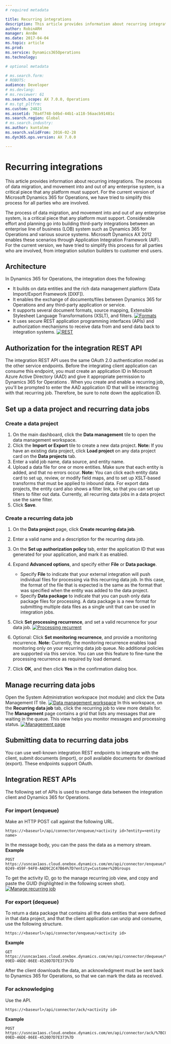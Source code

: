 ```yaml
---
# required metadata

title: Recurring integrations
description: This article provides information about recurring integrations. The process of data migration, and movement into and out of any enterprise system, is a critical piece that any platform must support. For the current version of Microsoft Dynamics 365 for Operations, we have tried to simplify this process for all parties who are involved.
author: RobinARH
manager: AnnBe
ms.date: 2017-04-04
ms.topic: article
ms.prod: 
ms.service: Dynamics365Operations
ms.technology: 

# optional metadata

# ms.search.form: 
# ROBOTS: 
audience: Developer
# ms.devlang: 
# ms.reviewer: 61
ms.search.scope: AX 7.0.0, Operations
# ms.tgt_pltfrm: 
ms.custom: 24821
ms.assetid: 70a4f748-b0bd-44b1-a118-56aacb91481c
ms.search.region: Global
# ms.search.industry: 
ms.author: kuntalme
ms.search.validFrom: 2016-02-28
ms.dyn365.ops.version: AX 7.0.0

---
```


# Recurring integrations

This article provides information about recurring integrations. The process of data migration, and movement into and out of any enterprise system, is a critical piece that any platform must support. For the current version of Microsoft Dynamics 365 for Operations, we have tried to simplify this process for all parties who are involved.

The process of data migration, and movement into and out of any enterprise system, is a critical piece that any platform must support. Considerable effort and planning go into building third-party integrations between an enterprise line of business (LOB) system such as Dynamics 365 for Operations and various source systems. Microsoft Dynamics AX 2012 enables these scenarios through Application Integration Framework (AIF). For the current version, we have tried to simplify this process for all parties who are involved, from integration solution builders to customer end users.

## Architecture
In Dynamics 365 for Operations, the integration does the following:

-   It builds on data entities and the rich data management platform (Data Import/Export Framework \[DIXF\]).
-   It enables the exchange of documents/files between Dynamics 365 for Operations and any third-party application or service.
-   It supports several document formats, source mapping, Extensible Stylesheet Language Transformations (XSLT), and filters. [![Formats](./media/image001-1024x348.png)](./media/image001.png)
-   It uses secure REST application programming interfaces (APIs) and authorization mechanisms to receive data from and send data back to integration systems. [![REST](./media/image003-1024x431.png)](./media/image003.png)

## Authorization for the integration REST API
The integration REST API uses the same OAuth 2.0 authentication model as the other service endpoints. Before the integrating client application can consume this endpoint, you must create an application ID in Microsoft Azure Active Directory (AAD) and give it appropriate permission to Dynamics 365 for Operations . When you create and enable a recurring job, you'll be prompted to enter the AAD application ID that will be interacting with that recurring job. Therefore, be sure to note down the application ID.

## Set up a data project and recurring data jobs
### Create a data project

1.  On the main dashboard, click the **Data management** tile to open the data management workspace.
2.  Click the **Import or Export** tile to create a new data project. **Note:** If you have an existing data project, click **Load project** on any data project card on the **Data projects** tab.
3.  Enter a valid job name, data source, and entity name.
4.  Upload a data file for one or more entities. Make sure that each entity is added, and that no errors occur. **Note:** You can click each entity data card to set up, review, or modify field maps, and to set up XSLT-based transforms that must be applied to inbound data. For export data projects, the entity card also shows a filter link, so that you can set up filters to filter out data. Currently, all recurring data jobs in a data project use the same filter.
5.  Click **Save**.

### Create a recurring data job

1.  On the **Data project** page, click **Create recurring data job**.
2.  Enter a valid name and a description for the recurring data job.
3.  On the **Set up authorization policy** tab, enter the application ID that was generated for your application, and mark it as enabled.
4.  Expand **Advanced options**, and specify either **File** or **Data package**.
    -   Specify **File** to indicate that your external integration will push individual files for processing via this recurring data job. In this case, the format of the file that is expected is the same as the format that was specified when the entity was added to the data project.
    -   Specify **Data package** to indicate that you can push only data package files for processing. A data package is a new format for submitting multiple data files as a single unit that can be used in integration jobs.

5.  Click **Set processing recurrence**, and set a valid recurrence for your data job. [![Processing recurrent](./media/image007-11_16.png)](./media/image007-11_16.png)
6.  Optional: Click **Set monitoring recurrence**, and provide a monitoring recurrence. **Note:** Currently, the monitoring recurrence enables load monitoring only on your recurring data job queue. No additional policies are supported via this service. You can use this feature to fine-tune the processing recurrence as required by load demand.
7.  Click **OK**, and then click **Yes** in the confirmation dialog box.

## Manage recurring data jobs
Open the System Administration workspace (not module) and click the Data Management IT tile. [![Data management workspace](./media/image011_2016-300x292.png)](./media/image011_2016.png) In this workspace, on the **Recurring data job** tab, click the recurring job to view more details for. The **Management** page contains a grid that lists any messages that are waiting in the queue. This view helps you monitor messages and processing status. [![Management page](./media/image013.jpg)](./media/image013.jpg)

## Submitting data to recurring data jobs
You can use well-known integration REST endpoints to integrate with the client, submit documents (import), or poll available documents for download (export). These endpoints support OAuth.

## Integration REST APIs
The following set of APIs is used to exchange data between the integration client and Dynamics 365 for Operations.

### For import (enqueue)

Make an HTTP POST call against the following URL.

    https://<baseurl>/api/connector/enqueue/<activity id>?entity=<entity name>

In the message body, you can the pass the data as a memory stream. **Example**

    POST https://usncax1aos.cloud.onebox.dynamics.com/en/api/connector/enqueue/%7B6D31E09F-0249-459F-94F0-AAD9C2C47B64%7D?entity=Customer%20Groups

To get the activity ID, go to the manage recurring job view, and copy and paste the GUID (highlighted in the following screen shot). [![Manage recurring job](./media/image015.jpg)](./media/image015.jpg)

### For export (dequeue)

To return a data package that contains all the data entities that were defined in that data project, and that the client application can unzip and consume, use the following structure.

    https://<baseurl>/api/connector/enqueue/<activity id>

**Example**

    GET https://usncax1aos.cloud.onebox.dynamics.com/en/api/connector/dequeue/%7BC03BB937-09ED-46DE-86EE-4520D7D7E373%7D

After the client downloads the data, an acknowledgment must be sent back to Dynamics 365 for Operations, so that we can mark the data as received.

### For acknowledging

Use the API.

    https://<baseurl>/api/connector/ack/<activity id>

**Example**

    POST https://usncax1aos.cloud.onebox.dynamics.com/en/api/connector/ack/%7BC03BB937-09ED-46DE-86EE-4520D7D7E373%7D

